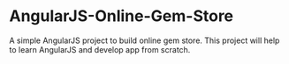 # AngularJS-Online-Gem-Store
A simple AngularJS project to build online gem store.
This project will help to learn AngularJS and develop app from scratch.
